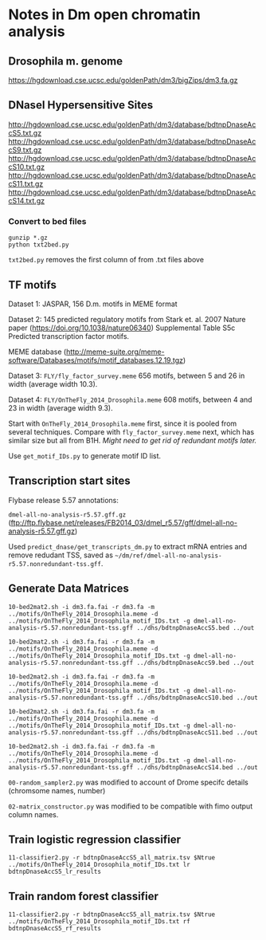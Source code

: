# Notes in Dm open chromatin analysis

## Drosophila m. genome

https://hgdownload.cse.ucsc.edu/goldenPath/dm3/bigZips/dm3.fa.gz

## DNaseI Hypersensitive Sites

http://hgdownload.cse.ucsc.edu/goldenPath/dm3/database/bdtnpDnaseAccS5.txt.gz
http://hgdownload.cse.ucsc.edu/goldenPath/dm3/database/bdtnpDnaseAccS9.txt.gz
http://hgdownload.cse.ucsc.edu/goldenPath/dm3/database/bdtnpDnaseAccS10.txt.gz
http://hgdownload.cse.ucsc.edu/goldenPath/dm3/database/bdtnpDnaseAccS11.txt.gz
http://hgdownload.cse.ucsc.edu/goldenPath/dm3/database/bdtnpDnaseAccS14.txt.gz

### Convert to bed files

```
gunzip *.gz
python txt2bed.py
```

`txt2bed.py` removes the first column of from .txt files above

## TF motifs

Dataset 1: JASPAR, 156 D.m. motifs in MEME format

Dataset 2: 145 predicted regulatory motifs from Stark et. al. 2007 Nature paper (https://doi.org/10.1038/nature06340) Supplemental Table S5c Predicted transcription factor motifs.

MEME database (http://meme-suite.org/meme-software/Databases/motifs/motif_databases.12.19.tgz)

Dataset 3: `FLY/fly_factor_survey.meme`  656 motifs, between 5 and 26 in width (average width 10.3).

Dataset 4: `FLY/OnTheFly_2014_Drosophila.meme` 608 motifs, between 4 and 23 in width (average width 9.3).

Start with `OnTheFly_2014_Drosophila.meme` first, since it is pooled from several techniques. Compare with `fly_factor_survey.meme` next, which has similar size but all from B1H. *Might need to get rid of redundant motifs later.*

Use `get_motif_IDs.py` to generate motif ID list.

## Transcription start sites

Flybase release 5.57 annotations:
   
`dmel-all-no-analysis-r5.57.gff.gz` (ftp://ftp.flybase.net/releases/FB2014_03/dmel_r5.57/gff/dmel-all-no-analysis-r5.57.gff.gz)

Used `predict_dnase/get_transcripts_dm.py` to extract mRNA entries and remove redudant TSS, saved as `~/dm/ref/dmel-all-no-analysis-r5.57.nonredundant-tss.gff`.

## Generate Data Matrices

```
10-bed2mat2.sh -i dm3.fa.fai -r dm3.fa -m ../motifs/OnTheFly_2014_Drosophila.meme -d ../motifs/OnTheFly_2014_Drosophila_motif_IDs.txt -g dmel-all-no-analysis-r5.57.nonredundant-tss.gff ../dhs/bdtnpDnaseAccS5.bed ../out

10-bed2mat2.sh -i dm3.fa.fai -r dm3.fa -m ../motifs/OnTheFly_2014_Drosophila.meme -d ../motifs/OnTheFly_2014_Drosophila_motif_IDs.txt -g dmel-all-no-analysis-r5.57.nonredundant-tss.gff ../dhs/bdtnpDnaseAccS9.bed ../out

10-bed2mat2.sh -i dm3.fa.fai -r dm3.fa -m ../motifs/OnTheFly_2014_Drosophila.meme -d ../motifs/OnTheFly_2014_Drosophila_motif_IDs.txt -g dmel-all-no-analysis-r5.57.nonredundant-tss.gff ../dhs/bdtnpDnaseAccS10.bed ../out

10-bed2mat2.sh -i dm3.fa.fai -r dm3.fa -m ../motifs/OnTheFly_2014_Drosophila.meme -d ../motifs/OnTheFly_2014_Drosophila_motif_IDs.txt -g dmel-all-no-analysis-r5.57.nonredundant-tss.gff ../dhs/bdtnpDnaseAccS11.bed ../out

10-bed2mat2.sh -i dm3.fa.fai -r dm3.fa -m ../motifs/OnTheFly_2014_Drosophila.meme -d ../motifs/OnTheFly_2014_Drosophila_motif_IDs.txt -g dmel-all-no-analysis-r5.57.nonredundant-tss.gff ../dhs/bdtnpDnaseAccS14.bed ../out
```

`00-random_sampler2.py` was modified to account of Drome specifc details (chromsome names, number)

`02-matrix_constructor.py` was modified to be compatible with fimo output column names.

## Train logistic regression classifier

```
11-classifier2.py -r bdtnpDnaseAccS5_all_matrix.tsv $Ntrue ../motifs/OnTheFly_2014_Drosophila_motif_IDs.txt lr bdtnpDnaseAccS5_lr_results
```

## Train random forest classifier

```
11-classifier2.py -r bdtnpDnaseAccS5_all_matrix.tsv $Ntrue ../motifs/OnTheFly_2014_Drosophila_motif_IDs.txt rf bdtnpDnaseAccS5_rf_results
```
